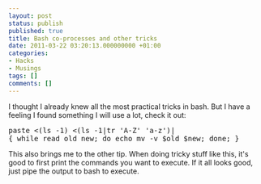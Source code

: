 ```yaml
---
layout: post
status: publish
published: true
title: Bash co-processes and other tricks
date: 2011-03-22 03:20:13.000000000 +01:00
categories:
- Hacks
- Musings
tags: []
comments: []
---
```

I thought I already knew all the most practical tricks in bash. But I have a feeling I found something I will use a lot, check it out:

<!-- p.p1 {margin: 0.0px 0.0px 0.0px 0.0px; font: 6.1px 'Andale Mono'; color: #005f91} -->
<pre>paste &lt;(ls -1) &lt;(ls -1|tr 'A-Z' 'a-z')| 
{ while read old new; do echo mv -v $old $new; done; }</pre>
This also brings me to the other tip. When doing tricky stuff like this, it's good to first print the commands you want to execute. If it all looks good, just pipe the output to bash to execute.
